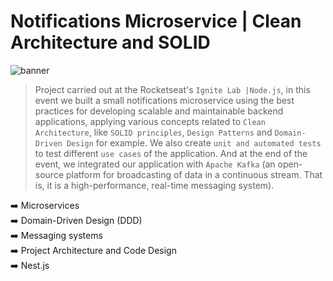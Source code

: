 # Notifications Microservice | Clean Architecture and SOLID

![banner](banner.png)

> Project carried out at the  Rocketseat's `Ignite Lab |Node.js`, in this event we built a small notifications microservice using the
> best practices for developing scalable and maintainable backend applications, applying various concepts related to `Clean Architecture`,
> like `SOLID principles`, `Design Patterns` and `Domain-Driven Design` for example. We also create `unit and automated tests` to test different
> `use cases` of the application. And at the end of the event, we integrated our application with `Apache Kafka` (an open-source platform for broadcasting
> of data in a continuous stream. That is, it is a high-performance, real-time messaging system).

:arrow_right: Microservices <br /> 
:arrow_right: Domain-Driven Design (DDD) <br /> 
:arrow_right: Messaging systems <br />
:arrow_right: Project Architecture and Code Design <br />
:arrow_right: Nest.js <br />

<br />
